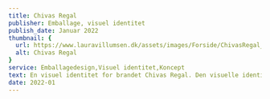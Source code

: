 ```yaml
---
title: Chivas Regal
publisher: Emballage, visuel identitet
publish_date: Januar 2022
thumbnail: {
  url: https://www.lauravillumsen.dk/assets/images/Forside/ChivasRegal_Forside.png,
  alt: Chivas Regal
}
service: Emballagedesign,Visuel identitet,Koncept
text: En visuel identitet for brandet Chivas Regal. Den visuelle identitet skal være tiltalende for det moderne menneske, samt være sikret til hverdagens konstante skift og skille sig ud i mængden på alkoholhylderne. Jeg har valgt at bevare et enkelt udtryk, men gennem logoet, har jeg tilføjet kant til brandet. En visuel identitet skal overbevise Chivas’ værd til dem der godt kan lide det lidt provokerende og prøvet at forny brandet til den moderne målgruppe. Emballagedesignet blev designet i forbindelse med et skoleprojekt på Danmarks Medie- og Journalisthøjskole.
date: 2022-01
---
```


<img src="https://www.lauravillumsen.dk/assets/images/ChivasRegal_underside/1_ChivasRegal_underside.png" alt="">
<img src="https://www.lauravillumsen.dk/assets/images/ChivasRegal_underside/2_ChivasRegal_underside.png" alt="">
<img src="https://www.lauravillumsen.dk/assets/images/ChivasRegal_underside/3_ChivasRegal_underside.png" alt="">
<img src="https://www.lauravillumsen.dk/assets/images/ChivasRegal_underside/4_ChivasRegal_underside.png" alt="">
